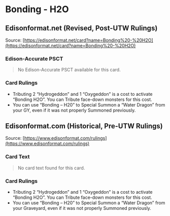 # Bonding - H2O

## Edisonformat.net (Revised, Post-UTW Rulings)

Source: [https://edisonformat.net/card?name=Bonding%20-%20H2O](https://edisonformat.net/card?name=Bonding%20-%20H2O)

### Edison-Accurate PSCT

> No Edison-Accurate PSCT available for this card.

### Card Rulings

*   Tributing 2 “Hydrogeddon” and 1 “Oxygeddon” is a cost to activate “Bonding H2O”. You can Tribute face-down monsters for this cost.
*   You can use “Bonding – H20” to Special Summon a “Water Dragon” from your GY, even if it was not properly Summoned previously.


## Edisonformat.com (Historical, Pre-UTW Rulings)

Source: [https://www.edisonformat.com/rulings](https://www.edisonformat.com/rulings)

### Card Text

> No card text found for this card.

### Card Rulings

*   Tributing 2 “Hydrogeddon” and 1 “Oxygeddon” is a cost to activate “Bonding H2O”. You can Tribute face-down monsters for this cost.
*   You can use “Bonding – H20” to Special Summon a “Water Dragon” from your Graveyard, even if it was not properly Summoned previously.


